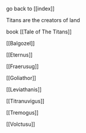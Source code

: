 go back to [[index]]


Titans are the creators of land

book [[Tale of The Titans]]

[[Balgozel]]

[[Eternus]]

[[Fraerusug]]

[[Goliathor]]

[[Leviathanis]]

[[Titranuvigus]]

[[Tremogus]]

[[Volctusu]]
